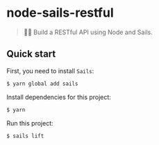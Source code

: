 # node-sails-restful

> 💉🐙 Build a RESTful API using Node and Sails.

## Quick start

First, you need to install `Sails`:

```sh
$ yarn global add sails
```

Install dependencies for this project:

```sh
$ yarn
```

Run this project:

```sh
$ sails lift
```
